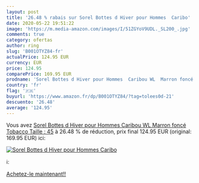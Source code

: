```yaml
---
layout: post
title: '26.48 % rabais sur Sorel Bottes d Hiver pour Hommes  Caribo'
date: 2020-05-22 19:51:22
image: 'https://m.media-amazon.com/images/I/51ZGYoV9UDL._SL200_.jpg'
comments: true
category: ofertas
author: ring
slug: 'B001OTYZ84-fr'
actualPrice: 124.95 EUR
currency: EUR
price: 124.95
comparePrice: 169.95 EUR
prodname: 'Sorel Bottes d Hiver pour Hommes  Caribou WL  Marron foncé  Tobacco   Taille : 45'
country: 'fr'
flag: '🇫🇷'
buyurl: 'https://www.amazon.fr/dp/B001OTYZ84/?tag=tolees0d-21'
descuento: '26.48'
average: '124.95'
---
```


Vous avez [Sorel Bottes d Hiver pour Hommes  Caribou WL  Marron foncé  Tobacco   Taille : 45](https://www.amazon.fr/dp/B001OTYZ84/?tag=tolees0d-21)  à  26.48 % de réduction, prix final  124.95 EUR (original: 169.95 EUR) ici:

[![Sorel Bottes d Hiver pour Hommes  Caribo](https://m.media-amazon.com/images/I/51ZGYoV9UDL._SL200_.jpg)](https://www.amazon.fr/dp/B001OTYZ84/?tag=tolees0d-21)

ℹ️:


[Achetez-le maintenant!!](https://www.amazon.fr/dp/B001OTYZ84/?tag=tolees0d-21)
